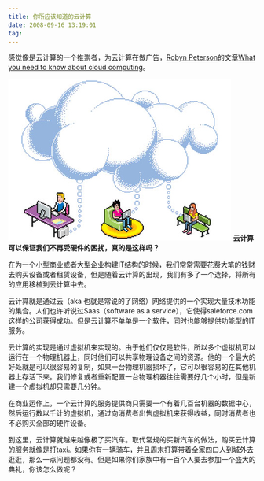 ```yaml
---
title: 你所应该知道的云计算
date: 2008-09-16 13:19:01
tag: 
---
```



感觉像是云计算的一个推崇者，为云计算在做广告，[Robyn Peterson](http://www.pcmag.com/author_bio/0,1908,a=2550,00.asp)的文章[What you need to know about cloud computing](http://www.pcmag.com/article2/0,2817,2330238,00.asp)。

![](./20080916-cloud-compute/091608_0518_1.png)
**云计算可以保证我们不再受硬件的困扰，真的是这样吗？**

在为一个小型商业或者大型企业构建IT结构的时候，我们常常需要花费大笔的钱财去购买设备或者租赁设备，但是随着云计算的出现，我们有多了一个选择，将所有的应用移植到云计算中去。

云计算就是通过云（aka 也就是常说的了网络）网络提供的一个实现大量技术功能的集合。人们也许听说过Saas（software as a service），它使得saleforce.com这样的公司获得成功。但是云计算不单单是一个软件，同时也能够提供功能型的IT服务。

云计算的实现是通过虚拟机来实现的。由于他们仅仅是软件，所以多个虚拟机可以运行在一个物理机器上，同时他们可以共享物理设备之间的资源。他的一个最大的好处就是可以很容易的复制，如果一台物理机器损坏了，它可以很容易的在其他机器上存活下来。我们修复或者重新配置一台物理机器往往需要好几个小时，但是新建一个虚拟机却只需要几分钟。

在商业运作上，一个云计算的服务提供商只需要一个有着几百台机器的数据中心，然后运行数以千计的虚拟机，通过向消费者出售虚拟机来获得收益，同时消费者也不必购买全部的硬件设备。

到这里，云计算就越来越像极了买汽车。取代常规的买新汽车的做法，购买云计算的服务就像是打taxi。如果你有一辆骑车，并且周末打算带着全家四口人到城外去逛逛，那么一点问题都没有。但是如果你们家族中有一百个人要去参加一个盛大的典礼，你该怎么做呢？












